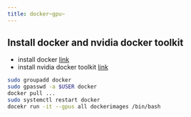 ```yaml
---
title: docker~gpu~
---
```


Install docker and nvidia docker toolkit
----------------------------------------

-   install docker
    [link](https://docs.docker.com/engine/install/ubuntu/#install-using-the-repository)
-   install nvidia docker toolkit
    [link](https://docs.nvidia.com/datacenter/cloud-native/container-toolkit/latest/install-guide.html#installing-with-apt)

``` {.bash org-language="sh"}
sudo groupadd docker  
sudo gpasswd -a $USER docker
docker pull ...
sudo systemctl restart docker
docekr run -it --gpus all dockerimages /bin/bash
```

